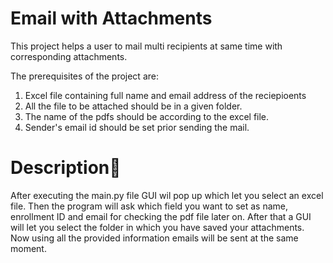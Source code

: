
# Email with Attachments

This project helps a user to mail multi recipients at same time with corresponding attachments.

The prerequisites of the project are:
1. Excel file containing full name and email address of the reciepioents
2. All the file to be attached should be in a given folder.
3. The name of the pdfs should be according to the excel file.
4. Sender's email id should be set prior sending the mail.

# Description🧠
After executing the main.py file GUI wil pop up which let you select an excel file. Then the program will ask which field you want to set as name, enrollment ID and email for checking the pdf file later on. After that a GUI will let you select the folder in which you have saved your attachments. Now using all the provided information emails will be sent at the same moment.



